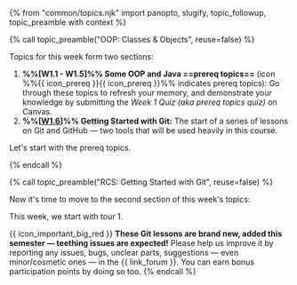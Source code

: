 {% from "common/topics.njk" import panopto, slugify, topic_followup, topic_preamble with context %}

{% call topic_preamble("OOP: Classes & Objects", reuse=false) %}

Topics for this week form two sections:

1. **%%[W1.1 - W1.5]%% Some OOP and Java ==<tooltip content="i.e., topics you are expected to know already">prereq topics</tooltip>==** (icon %%{{ icon_prereq }}{{ icon_prereq }}%% indicates prereq topics): Go through these topics to refresh your memory, and demonstrate your knowledge by submitting the _Week 1 Quiz (aka prereq topics quiz)_ on Canvas.
1. **%%[[W1.6](#W1-6)]%% Getting Started with Git:** The start of a series of lessons on Git and GitHub — two tools that will be used heavily in this course.

Let's start with the prereq topics.

{% endcall %}
<!-- ---------------------------------------------------------------------------- -->
{% call topic_preamble("RCS: Getting Started with Git", reuse=false) %}

Now it's time to move to the second section of this week's topics:

<include src="{{ baseUrl }}/book/gitAndGithub/trail/text.md#trail-intro" />
<p/>

This week, we start with tour 1.

{{ icon_important_big_red }} **These Git lessons are brand new, added this semester — teething issues are expected!** Please help us improve it by reporting any issues, bugs, unclear parts, suggestions — even minor/cosmetic ones — in the {{ link_forum }}. You can earn bonus participation points by doing so too.
{% endcall %}
<!-- ---------------------------------------------------------------------------- -->
